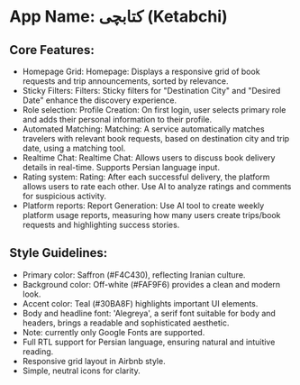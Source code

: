 # **App Name**: کتابچی (Ketabchi)

## Core Features:

- Homepage Grid: Homepage: Displays a responsive grid of book requests and trip announcements, sorted by relevance.
- Sticky Filters: Filters: Sticky filters for "Destination City" and "Desired Date" enhance the discovery experience.
- Role selection: Profile Creation: On first login, user selects primary role and adds their personal information to their profile.
- Automated Matching: Matching: A service automatically matches travelers with relevant book requests, based on destination city and trip date, using a matching tool.
- Realtime Chat: Realtime Chat: Allows users to discuss book delivery details in real-time. Supports Persian language input.
- Rating system: Rating: After each successful delivery, the platform allows users to rate each other. Use AI to analyze ratings and comments for suspicious activity.
- Platform reports: Report Generation: Use AI tool to create weekly platform usage reports, measuring how many users create trips/book requests and highlighting success stories.

## Style Guidelines:

- Primary color: Saffron (#F4C430), reflecting Iranian culture.
- Background color: Off-white (#FAF9F6) provides a clean and modern look.
- Accent color: Teal (#30BA8F) highlights important UI elements.
- Body and headline font: 'Alegreya', a serif font suitable for body and headers, brings a readable and sophisticated aesthetic.
- Note: currently only Google Fonts are supported.
- Full RTL support for Persian language, ensuring natural and intuitive reading.
- Responsive grid layout in Airbnb style.
- Simple, neutral icons for clarity.